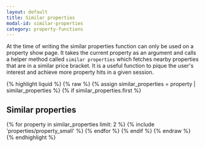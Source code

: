 ```yaml
---
layout: default
title: Similar properties
modal-id: similar-properties
category: property-functions
---
```

At the time of writing the similar properties function can only be used on a property show page. It takes the current property as an argument and calls a helper method called ``similar properties`` which fetches nearby properties that are in a similar price bracket. It is a useful function to pique the user's interest and achieve more property hits in a given session.

{% highlight liquid %}
{% raw %}
{% assign similar_properties = property | similar_properties %}
{% if similar_properties.first %}
 <h2>Similar properties</h2>
 {% for property in similar_properties limit: 2 %}
  {% include 'properties/property_small' %}
 {% endfor %}
{% endif %}
{% endraw %}
{% endhighlight %}